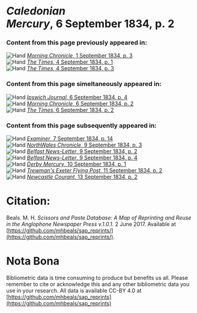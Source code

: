 # *Caledonian Mercury*, 6 September 1834, p. 2  
  
### Content from this page previously appeared in:  
![Hand](http://scissorsandpaste.net/wp-content/uploads/2017/06/smallhandpointer.png) [*Morning Chronicle*, 1 September 1834, p. 3](https://mhbeals.github.io/sap_html/Morning-Chronicle/Morning-Chronicle-1-September-1834-p-3)  
![Hand](http://scissorsandpaste.net/wp-content/uploads/2017/06/smallhandpointer.png) [*The Times*, 4 September 1834, p. 1](https://mhbeals.github.io/sap_html/The-Times/The-Times-4-September-1834-p-1)  
![Hand](http://scissorsandpaste.net/wp-content/uploads/2017/06/smallhandpointer.png) [*The Times*, 4 September 1834, p. 3](https://mhbeals.github.io/sap_html/The-Times/The-Times-4-September-1834-p-3)  
  
### Content from this page simeltaneously appeared in:  
![Hand](http://scissorsandpaste.net/wp-content/uploads/2017/06/smallhandpointer.png) [*Ipswich Journal*, 6 September 1834, p. 4](https://mhbeals.github.io/sap_html/Ipswich-Journal/Ipswich-Journal-6-September-1834-p-4)  
![Hand](http://scissorsandpaste.net/wp-content/uploads/2017/06/smallhandpointer.png) [*Morning Chronicle*, 6 September 1834, p. 2](https://mhbeals.github.io/sap_html/Morning-Chronicle/Morning-Chronicle-6-September-1834-p-2)  
![Hand](http://scissorsandpaste.net/wp-content/uploads/2017/06/smallhandpointer.png) [*The Times*, 6 September 1834, p. 2](https://mhbeals.github.io/sap_html/The-Times/The-Times-6-September-1834-p-2)  
  
### Content from this page subsequently appeared in:  
![Hand](http://scissorsandpaste.net/wp-content/uploads/2017/06/smallhandpointer.png) [*Examiner*, 7 September 1834, p. 14](https://mhbeals.github.io/sap_html/Examiner/Examiner-7-September-1834-p-14)  
![Hand](http://scissorsandpaste.net/wp-content/uploads/2017/06/smallhandpointer.png) [*NorthWales Chronicle*, 9 September 1834, p. 3](https://mhbeals.github.io/sap_html/NorthWales-Chronicle/NorthWales-Chronicle-9-September-1834-p-3)  
![Hand](http://scissorsandpaste.net/wp-content/uploads/2017/06/smallhandpointer.png) [*Belfast News-Letter*, 9 September 1834, p. 2](https://mhbeals.github.io/sap_html/Belfast-News-Letter/Belfast-News-Letter-9-September-1834-p-2)  
![Hand](http://scissorsandpaste.net/wp-content/uploads/2017/06/smallhandpointer.png) [*Belfast News-Letter*, 9 September 1834, p. 4](https://mhbeals.github.io/sap_html/Belfast-News-Letter/Belfast-News-Letter-9-September-1834-p-4)  
![Hand](http://scissorsandpaste.net/wp-content/uploads/2017/06/smallhandpointer.png) [*Derby Mercury*, 10 September 1834, p. 1](https://mhbeals.github.io/sap_html/Derby-Mercury/Derby-Mercury-10-September-1834-p-1)  
![Hand](http://scissorsandpaste.net/wp-content/uploads/2017/06/smallhandpointer.png) [*Trewman's Exeter Flying Post*, 11 September 1834, p. 2](https://mhbeals.github.io/sap_html/Trewman's-Exeter-Flying-Post/Trewman's-Exeter-Flying-Post-11-September-1834-p-2)  
![Hand](http://scissorsandpaste.net/wp-content/uploads/2017/06/smallhandpointer.png) [*Newcastle Courant*, 13 September 1834, p. 2](https://mhbeals.github.io/sap_html/Newcastle-Courant/Newcastle-Courant-13-September-1834-p-2)  


# Citation: 

Beals. M. H. *Scissors and Paste Database: A Map of Reprinting and Reuse in the Anglophone Newspaper Press v.1.0.1.* 2 June 2017. Available at [https://github.com/mhbeals/sap_reprints/](https://github.com/mhbeals/sap_reprints/). 

# Nota Bona

Bibliometric data is time consuming to produce but benefits us all. Please remember to cite or acknowledge this and any other bibliometric data you use in your research. All data is available CC-BY 4.0 at [https://github.com/mhbeals/sap_reprints](https://github.com/mhbeals/sap_reprints)